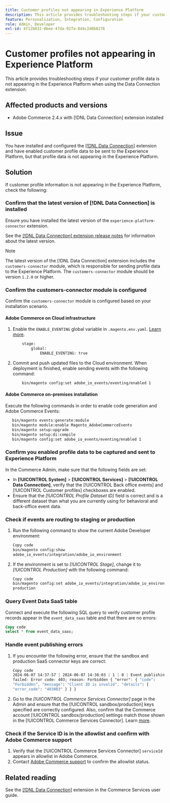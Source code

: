 ```yaml
---
title: Customer profiles not appearing in Experience Platform
description: This article provides troubleshooting steps if your customer profile data is not appearing in the Experience Platform when using the [!DNL Data Connection] extension.
feature: Personalization, Integration, Configuration
role: Admin, Developer
exl-id: 4f12b032-0bee-47da-927a-8d4c2d8b8276
---
```

# Customer profiles not appearing in Experience Platform

This article provides troubleshooting steps if your customer profile data is not appearing in the Experience Platform when using the Data Connection extension.

## Affected products and versions

* Adobe Commerce 2.4.x with [!DNL Data Connection] extension installed

## Issue

You have installed and configured the [[!DNL Data Connection]](https://experienceleague.adobe.com/en/docs/commerce-merchant-services/data-connection/overview) extension and have enabled customer profile data to be sent to the Experience Platform, but that profile data is not appearing in the Experience Platform.

## Solution

If customer profile information is not appearing in the Experience Platform, check the following:

### Confirm that the latest version of [!DNL Data Connection] is installed

Ensure you have installed the latest version of the `experience-platform-connector` extension.

See the [[!DNL Data Connection] extension release notes](https://experienceleague.adobe.com/en/docs/commerce-merchant-services/data-connection/release-notes) for information about the latest version. 

>[!NOTE]
>
>The latest version of the [!DNL Data Connection] extension includes the `customers-connector` module, which is responsible for sending profile data to the Experience Platform. The `customers-connector` module should be version `1.2.0` or higher.

### Confirm the customers-connector module is configured

Confirm the `customers-connector` module is configured based on your installation scenario.

#### Adobe Commerce on Cloud infrastructure

1. Enable the `ENABLE_EVENTING` global variable in `.magento.env.yaml`. [Learn more](https://experienceleague.adobe.com/en/docs/commerce-cloud-service/user-guide/configure/env/stage/variables-global).

    ```bash
        stage:
            global:
                ENABLE_EVENTING: true
    ```

1. Commit and push updated files to the Cloud environment. When deployment is finished, enable sending events with the following command:

    ```bash
        bin/magento config:set adobe_io_events/eventing/enabled 1
    ```

#### Adobe Commerce on-premises installation

Execute the following commands in order to enable code generation and Adobe Commerce Events:

```bash
   bin/magento events:generate:module
   bin/magento module:enable Magento_AdobeCommerceEvents
   bin/magento setup:upgrade
   bin/magento setup:di:compile
   bin/magento config:set adobe_io_events/eventing/enabled 1
```

### Confirm you enabled profile data to be captured and sent to Experience Platform

In the Commerce Admin, make sure that the following fields are set:

* In **[!UICONTROL System]** > **[!UICONTROL Services]** > **[!UICONTROL Data Connection]**, verify that the [!UICONTROL Back office events] and [!UICONTROL Customer profiles] checkboxes are enabled.
* Ensure that the *[!UICONTROL Profile Dataset ID]* field is correct and is a different dataset than what you are currently using for behavioral and back-office event data.

### Check if events are routing to staging or production

1. Run the following command to show the current Adobe Developer environment:

    ```bash
    Copy code
    bin/magento config:show
    adobe_io_events/integration/adobe_io_environment
    ```

1. If the environment is set to *[!UICONTROL Stage]*, change it to *[!UICONTROL Production]* with the following command:

    ```bash
    Copy code
    bin/magento config:set adobe_io_events/integration/adobe_io_environment
    production
    ```

### Query Event Data SaaS table

Connect and execute the following SQL query to verify customer profile records appear in the
`event_data_saas` table and that there are no errors:

```sql
Copy code
select * from event_data_saas;
```

### Handle event publishing errors

1. If you encounter the following error, ensure that the sandbox and production SaaS connector keys are correct:

    ```css
    Copy code
    2024-06-07 14:37:57 | 2024-06-07 14:38:03 | 1 | 0 | Event publishing
    failed: Error code: 403; reason: Forbidden { "error": { "code":
    "Forbidden", "message": "Client ID is invalid", "details": {
    "error_code": "403003" } } }
    ```

1. Go to the *[!UICONTROL Commerce Services Connector]* page in the Admin and ensure that the [!UICONTROL sandbox/production] keys specified are correctly configured. Also, confirm that the Commerce account [!UICONTROL sandbox/production] settings match those shown in the [!UICONTROL Commerce Services Connector]. Learn [more](https://experienceleague.adobe.com/en/docs/commerce-merchant-services/user-guides/integration-services/saas#apikey).

### Check if the Service ID is in the allowlist and confirm with Adobe Commerce support

1. Verify that the [!UICONTROL Commerce Services Connector] `serviceId` appears in allowlist in Adobe Commerce.
1. Contact [Adobe Commerce support](https://experienceleague.adobe.com/en/docs/commerce-knowledge-base/kb/help-center-guide/magento-help-center-user-guide) to confirm the allowlist status.

## Related reading

See the [[!DNL Data Connection]](https://experienceleague.adobe.com/en/docs/commerce-merchant-services/data-connection/overview) extension in the Commerce Services user guide.
